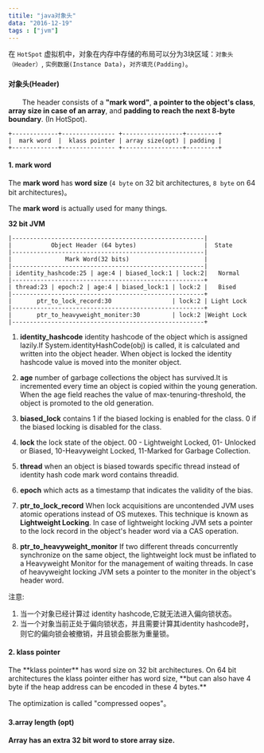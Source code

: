 ```yaml
---
titile: "java对象头"
data: "2016-12-19"
tags : ["jvm"]
---
```


在 `HotSpot` 虚拟机中，对象在内存中存储的布局可以分为3块区域：`对象头（Header）`, `实例数据(Instance Data)`，`对齐填充(Padding)`。

<H4>对象头(Header)</H4>

&emsp;&emsp;The header consists of a **"mark word"**, **a pointer to the object's class**, **array size in case of an array**, and **padding to reach the next 8-byte boundary**. (In HotSpot).
	 
	+-------------+--------------- +-----------------+---------+
	|  mark word  |	 klass pointer | array size(opt) | padding |
	+-------------+--------------- +-----------------+---------+

<H4>1. mark word </H4>

The **mark word** has **word size** (`4 byte` on 32 bit architectures, `8 byte` on 64 bit architectures)。

The **mark word** is actually used for many things.

**32 bit JVM**
	
	|------------------------------------------------------|
	|			Object Header (64 bytes)	  			   |  State	   
	|------------------------------------------------------|
	|		 		Mark Word(32 bits)		  			   |
	|------------------------------------------------------|	
	| identity_hashcode:25 | age:4 | biased_lock:1 | lock:2|   Normal  
	|------------------------------------------------------+
	| thread:23 | epoch:2 | age:4 | biased_lock:1 | lock:2 |   Bised   
	|------------------------------------------------------+
	| 		ptr_to_lock_record:30                 | lock:2 | Light Lock    
	|------------------------------------------------------+
	|       ptr_to_heavyweight_moniter:30		  | lock:2 |Weight Lock
	|------------------------------------------------------+


1. **identity_hashcode** identity hashcode of the object which is assigned lazily.If System.identityHashCode(obj) is called, it is calculated and written into the object header. When object is locked the identity hashcode value is moved into the moniter object.

2. **age** number of garbage collections the object has survived.It is incremented every time an object is copied within the young generation.
When the age field reaches the value of max-tenuring-threshold, the object is promoted to the old generation.

3. **biased_lock** contains 1 if the biased locking is enabled for the class. 0 if the biased locking is disabled for the class.

4. **lock** the lock state of the object. 00 - Lightweight Locked, 01- Unlocked or Biased, 10-Heavyweight Locked, 11-Marked for Garbage Collection.

5. **thread** when an object is biased towards specific thread instead of identity hash code mark word contains threadid.

6. **epoch** which acts as a timestamp that indicates the validity of the bias.

7. **ptr\_to\_lock_record** When lock acquisitions are uncontended JVM uses atomic operations instead of OS mutexes. This technique is known as **Lightweight Locking**. In case of lightweight locking JVM sets a pointer to the lock record in the object's header word via a CAS operation.

8. **ptr\_to\_heavyweight_monitor** If two different threads concurrently synchronize on the same object, the lightweight lock must be inflated to a Heavyweight Monitor for the management of waiting threads. In case of heavyweight locking JVM sets a pointer to the moniter in the object's header word.


注意:
1. 当一个对象已经计算过 identity hashcode,它就无法进入偏向锁状态。
2. 当一个对象当前正处于偏向锁状态，并且需要计算其identity hashcode时，则它的偏向锁会被撤销，并且锁会膨胀为重量锁。


<H4>2. klass pointer </H4>
The **klass pointer** has word size on 32 bit architectures. On 64 bit architectures the klass pointer either has word size, **but can also have 4 byte if the heap address can be encoded in these 4 bytes.**

The optimization is called "compressed oopes"。

<H4>3.array length (opt)<H4>
Array has an extra 32 bit word to store array size. 



